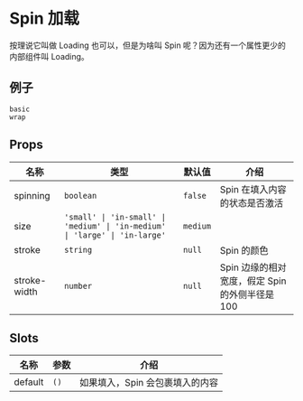 # Spin 加载
按理说它叫做 Loading 也可以，但是为啥叫 Spin 呢？因为还有一个属性更少的内部组件叫 Loading。
## 例子
```demo
basic
wrap
```
## Props
|名称|类型|默认值|介绍|
|-|-|-|-|
|spinning|`boolean`|`false`|Spin 在填入内容的状态是否激活|
|size|`'small' \| 'in-small' \| 'medium' \| 'in-medium' \| 'large' \| 'in-large'`|`medium`||
|stroke|`string`|`null`|Spin 的颜色|
|stroke-width|`number`|`null`|Spin 边缘的相对宽度，假定 Spin 的外侧半径是 100|

## Slots
|名称|参数|介绍|
|-|-|-|
|default|`()`|如果填入，Spin 会包裹填入的内容|